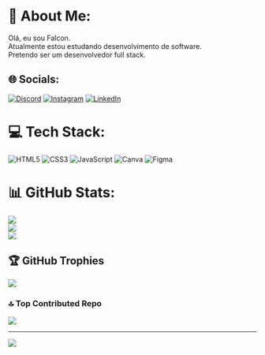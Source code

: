 # 💫 About Me:
Olá, eu sou Falcon.<br>Atualmente estou estudando desenvolvimento de software.<br>Pretendo ser um desenvolvedor full stack.


## 🌐 Socials:
[![Discord](https://img.shields.io/badge/Discord-%237289DA.svg?logo=discord&logoColor=white)](https://discord.gg/https://discord.com/channels/@me) [![Instagram](https://img.shields.io/badge/Instagram-%23E4405F.svg?logo=Instagram&logoColor=white)](https://instagram.com/https://www.instagram.com/mf.grin/) [![LinkedIn](https://img.shields.io/badge/LinkedIn-%230077B5.svg?logo=linkedin&logoColor=white)](https://linkedin.com/in/https://www.linkedin.com/in/marcell-falcon-483552250) 

# 💻 Tech Stack:
![HTML5](https://img.shields.io/badge/html5-%23E34F26.svg?style=for-the-badge&logo=html5&logoColor=white) ![CSS3](https://img.shields.io/badge/css3-%231572B6.svg?style=for-the-badge&logo=css3&logoColor=white) ![JavaScript](https://img.shields.io/badge/javascript-%23323330.svg?style=for-the-badge&logo=javascript&logoColor=%23F7DF1E) ![Canva](https://img.shields.io/badge/Canva-%2300C4CC.svg?style=for-the-badge&logo=Canva&logoColor=white) 	![Figma](https://img.shields.io/badge/figma-%23F24E1E.svg?style=for-the-badge&logo=figma&logoColor=white)
# 📊 GitHub Stats:
![](https://github-readme-stats.vercel.app/api?username=Marcellfalcon&theme=radical&hide_border=true&include_all_commits=true&count_private=false)<br/>
![](https://github-readme-streak-stats.herokuapp.com/?user=Marcellfalcon&theme=radical&hide_border=true)<br/>
![](https://github-readme-stats.vercel.app/api/top-langs/?username=Marcellfalcon&theme=radical&hide_border=true&include_all_commits=true&count_private=false&layout=compact)

## 🏆 GitHub Trophies
![](https://github-profile-trophy.vercel.app/?username=Marcellfalcon&theme=radical&no-frame=true&no-bg=false&margin-w=4)

### 🔝 Top Contributed Repo
![](https://github-contributor-stats.vercel.app/api?username=Marcellfalcon&limit=5&theme=radical&combine_all_yearly_contributions=true)

---
[![](https://visitcount.itsvg.in/api?id=Marcellfalcon&icon=0&color=0)](https://visitcount.itsvg.in)

<!-- Proudly created with GPRM ( https://gprm.itsvg.in ) -->
